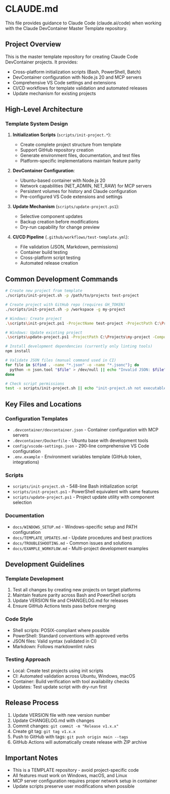 # CLAUDE.md

This file provides guidance to Claude Code (claude.ai/code) when working with the Claude DevContainer Master Template repository.

## Project Overview

This is the master template repository for creating Claude Code DevContainer projects. It provides:
- Cross-platform initialization scripts (Bash, PowerShell, Batch)
- DevContainer configuration with Node.js 20 and MCP servers
- Comprehensive VS Code settings and extensions
- CI/CD workflows for template validation and automated releases
- Update mechanism for existing projects

## High-Level Architecture

### Template System Design
1. **Initialization Scripts** (`scripts/init-project.*`):
   - Create complete project structure from template
   - Support GitHub repository creation
   - Generate environment files, documentation, and test files
   - Platform-specific implementations maintain feature parity

2. **DevContainer Configuration**:
   - Ubuntu-based container with Node.js 20
   - Network capabilities (NET_ADMIN, NET_RAW) for MCP servers
   - Persistent volumes for history and Claude configuration
   - Pre-configured VS Code extensions and settings

3. **Update Mechanism** (`scripts/update-project.ps1`):
   - Selective component updates
   - Backup creation before modifications
   - Dry-run capability for change preview

4. **CI/CD Pipeline** (`.github/workflows/test-template.yml`):
   - File validation (JSON, Markdown, permissions)
   - Container build testing
   - Cross-platform script testing
   - Automated release creation

## Common Development Commands

```bash
# Create new project from template
./scripts/init-project.sh -p /path/to/projects test-project

# Create project with GitHub repo (requires GH_TOKEN)
./scripts/init-project.sh -p /workspace -g my-project

# Windows: Create project
.\scripts\init-project.ps1 -ProjectName test-project -ProjectPath C:\Projects

# Windows: Update existing project
.\scripts\update-project.ps1 -ProjectPath C:\Projects\my-project -Components devcontainer,vscode

# Install development dependencies (currently only linting tools)
npm install

# Validate JSON files (manual command used in CI)
for file in $(find . -name "*.json" -o -name "*.jsonc"); do
  python -m json.tool "$file" > /dev/null || echo "Invalid JSON: $file"
done

# Check script permissions
test -x scripts/init-project.sh || echo "init-project.sh not executable"
```

## Key Files and Locations

### Configuration Templates
- `.devcontainer/devcontainer.json` - Container configuration with MCP servers
- `.devcontainer/Dockerfile` - Ubuntu base with development tools
- `config/vscode-settings.json` - 290-line comprehensive VS Code configuration
- `.env.example` - Environment variables template (GitHub token, integrations)

### Scripts
- `scripts/init-project.sh` - 548-line Bash initialization script
- `scripts/init-project.ps1` - PowerShell equivalent with same features
- `scripts/update-project.ps1` - Project update utility with component selection

### Documentation
- `docs/WINDOWS_SETUP.md` - Windows-specific setup and PATH configuration
- `docs/TEMPLATE_UPDATES.md` - Update procedures and best practices
- `docs/TROUBLESHOOTING.md` - Common issues and solutions
- `docs/EXAMPLE_WORKFLOW.md` - Multi-project development examples

## Development Guidelines

### Template Development
1. Test all changes by creating new projects on target platforms
2. Maintain feature parity across Bash and PowerShell scripts
3. Update VERSION file and CHANGELOG.md for releases
4. Ensure GitHub Actions tests pass before merging

### Code Style
- Shell scripts: POSIX-compliant where possible
- PowerShell: Standard conventions with approved verbs
- JSON files: Valid syntax (validated in CI)
- Markdown: Follows markdownlint rules

### Testing Approach
- Local: Create test projects using init scripts
- CI: Automated validation across Ubuntu, Windows, macOS
- Container: Build verification with tool availability checks
- Updates: Test update script with dry-run first

## Release Process

1. Update VERSION file with new version number
2. Update CHANGELOG.md with changes
3. Commit changes: `git commit -m "Release v1.x.x"`
4. Create git tag: `git tag v1.x.x`
5. Push to GitHub with tags: `git push origin main --tags`
6. GitHub Actions will automatically create release with ZIP archive

## Important Notes

- This is a TEMPLATE repository - avoid project-specific code
- All features must work on Windows, macOS, and Linux
- MCP server configuration requires proper network setup in container
- Update scripts preserve user modifications when possible